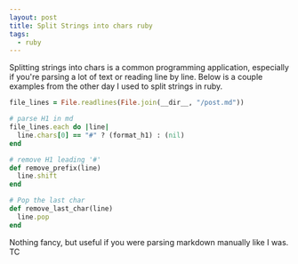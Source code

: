 ```yaml
---
layout: post
title: Split Strings into chars ruby
tags:
  - ruby
---
```


Splitting strings into chars is a common programming application, especially if you're parsing a lot of text or reading line by line. Below is a couple examples from the other day I used to split strings in ruby.

```ruby
file_lines = File.readlines(File.join(__dir__, "/post.md"))

# parse H1 in md
file_lines.each do |line|
  line.chars[0] == "#" ? (format_h1) : (nil)
end

# remove H1 leading '#'
def remove_prefix(line)
  line.shift
end

# Pop the last char
def remove_last_char(line)
  line.pop
end
```


Nothing fancy, but useful if you were parsing markdown manually like I was. TC
